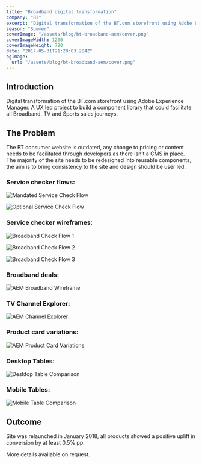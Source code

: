 ```yaml
---
title: "Broadband digital transformation"
company: "BT"
excerpt: "Digital transformation of the BT.com storefront using Adobe Experience Manager. A UX led project to build a component library that could facilitate all Broadband, TV and Sports sales journeys."
season: "Summer"
coverImage: "/assets/blog/bt-broadband-aem/cover.png"
coverImageWidth: 1200
coverImageHeight: 720
date: "2017-05-31T21:28:03.284Z"
ogImage:
  url: "/assets/blog/bt-broadband-aem/cover.png"
---
```


## Introduction

Digital transformation of the BT.com storefront using Adobe Experience Manager. A UX led project to build a component library that could facilitate all Broadband, TV and Sports sales journeys.

## The Problem

The BT consumer website is outdated, any change to pricing or content needs to be facilitated through developers as there isn’t a CMS in place. The majority of the site needs to be redesigned into reusable components, the aim is to bring consistency to the site and design should be user led.

### Service checker flows:

![Mandated Service Check Flow](/assets/blog/bt-broadband-aem/Mandated-Service-Check-Flow.jpg|1200|758|double)

![Optional Service Check Flow](/assets/blog/bt-broadband-aem/Optional-Service-Check-Flow.jpg|1200|758|double)

### Service checker wireframes:

![Broadband Check Flow 1](/assets/blog/bt-broadband-aem/AEM-Broadband-Service-Check-1.jpg|1200|1476|triple)

![Broadband Check Flow 2](/assets/blog/bt-broadband-aem/AEM-Broadband-Service-Check-2.jpg|1200|1476|triple)

![Broadband Check Flow 3](/assets/blog/bt-broadband-aem/AEM-Broadband-Service-Check-3.jpg|1200|1476|triple)

### Broadband deals:

![AEM Broadband Wireframe](/assets/blog/bt-broadband-aem/AEM-Broadband-Wireframe.jpg|1200|1851|single)

### TV Channel Explorer:

![AEM Channel Explorer](/assets/blog/bt-broadband-aem/AEM-Channel-Explorer.jpg|1200|766|single)

### Product card variations:

![AEM Product Card Variations](/assets/blog/bt-broadband-aem/AEM-Product-Card-Variations.jpg|1200|2173|single)

### Desktop Tables:

![Desktop Table Comparison](/assets/blog/bt-broadband-aem/desktop-Table-Comparison.jpg|1200|954|single)

### Mobile Tables:

![Mobile Table Comparison](/assets/blog/bt-broadband-aem/Mobile-Table-Comparison.jpg|1200|1996|single)

## Outcome

Site was relaunched in January 2018, all products showed a positive uplift in conversion by at least 0.5% pp.

More details available on request.

